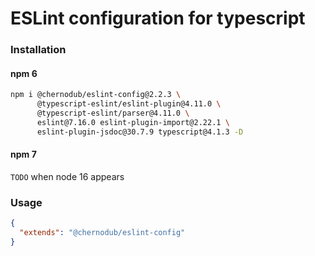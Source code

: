 # ESLint configuration for typescript

### Installation

#### npm 6

```bash
npm i @chernodub/eslint-config@2.2.3 \
      @typescript-eslint/eslint-plugin@4.11.0 \
      @typescript-eslint/parser@4.11.0 \
      eslint@7.16.0 eslint-plugin-import@2.22.1 \
      eslint-plugin-jsdoc@30.7.9 typescript@4.1.3 -D
```

#### npm 7

`TODO` when node 16 appears

### Usage

```json
{
  "extends": "@chernodub/eslint-config"
}
```
